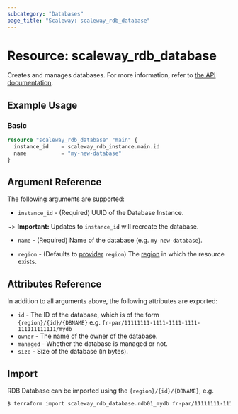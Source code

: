```yaml
---
subcategory: "Databases"
page_title: "Scaleway: scaleway_rdb_database"
---
```


# Resource: scaleway_rdb_database

Creates and manages databases.
For more information, refer to [the API documentation](https://www.scaleway.com/en/developers/api/managed-database-postgre-mysql/).

## Example Usage

### Basic

```terraform
resource "scaleway_rdb_database" "main" {
  instance_id    = scaleway_rdb_instance.main.id
  name           = "my-new-database"
}
```

## Argument Reference

The following arguments are supported:

- `instance_id` - (Required) UUID of the Database Instance.

~> **Important:** Updates to `instance_id` will recreate the database.

- `name` - (Required) Name of the database (e.g. `my-new-database`).

- `region` - (Defaults to [provider](../index.md#region) `region`) The [region](../guides/regions_and_zones.md#regions) in which the resource exists.

## Attributes Reference

In addition to all arguments above, the following attributes are exported:

- `id` - The ID of the database, which is of the form `{region}/{id}/{DBNAME}` e.g. `fr-par/11111111-1111-1111-1111-111111111111/mydb`
- `owner` - The name of the owner of the database.
- `managed` - Whether the database is managed or not.
- `size` - Size of the database (in bytes).

## Import

RDB Database can be imported using the `{region}/{id}/{DBNAME}`, e.g.

```bash
$ terraform import scaleway_rdb_database.rdb01_mydb fr-par/11111111-1111-1111-1111-111111111111/mydb
```
